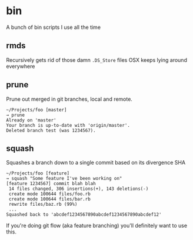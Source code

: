 # bin
A bunch of bin scripts I use all the time

## rmds

Recursively gets rid of those damn `.DS_Store` files OSX keeps lying around everywhere

## prune

Prune out merged in git branches, local and remote.

```
~/Projects/foo [master]
→ prune
Already on 'master'
Your branch is up-to-date with 'origin/master'.
Deleted branch test (was 1234567).
```

## squash

Squashes a branch down to a single commit based on its divergence SHA

```
~/Projects/foo [feature]
→ squash "Some feature I've been working on"
[feature 1234567] commit blah blah
 14 files changed, 306 insertions(+), 143 deletions(-)
 create mode 100644 files/foo.rb
 create mode 100644 files/bar.rb
 rewrite files/baz.rb (99%)
 ...
Squashed back to 'abcdef1234567890abcdef1234567890abcdef12'
```

If you're doing git flow (aka feature branching) you'll definitely want to use this.
